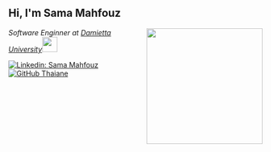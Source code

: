 <h2> Hi, I'm Sama Mahfouz </h2>
<img align='right' src="https://media.giphy.com/media/ieyl9zmCjO4b4t6qoY/giphy.gif" width="230">
<p><em>Software Enginner at <a href="http://www.unb.br">Damietta University</a><img src="https://media.giphy.com/media/WUlplcMpOCEmTGBtBW/giphy.gif" width="30"> 
</em></p>


[![Linkedin: Sama Mahfouz](https://img.shields.io/badge/-SamaMahfouz-blue?style=flat-square&logo=Linkedin&logoColor=white&link=https://www.linkedin.com/in/sama-mahfouz-b19119291/)](https://www.linkedin.com/in/sama-mahfouz-b19119291/)
[![GitHub Thaiane](https://img.shields.io/github/followers/samamahfouz?label=follow&style=social)](https://github.com/samamahfouz)


